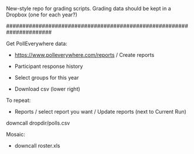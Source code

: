 New-style repo for grading scripts. Grading data should be kept in a Dropbox (one for each year?)

######################################################################

Get PollEverywhere data:

* https://www.polleverywhere.com/reports / Create reports

* Participant response history

* Select groups for this year

* Download csv (lower right)

To repeat:

* Reports / select report you want / Update reports (next to Current Run)

downcall dropdir/polls.csv

Mosaic:

* downcall roster.xls
